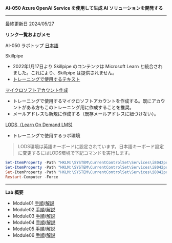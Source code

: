 **AI-050 Azure OpenAI Service を使用して生成 AI ソリューションを開発する**
***

最終更新日 2024/05/27

**リンク一覧およびメモ**

AI-050 ラボトップ [日本語](https://github.com/MicrosoftLearning/mslearn-openai.ja-jp/tree/main/Labfiles)

Skillpipe

- 2022年1月17日より Skillpipe のコンテンツは Microsoft Learn と統合されました。これにより、Skillpipe は提供されません。
- [トレーニングで使用するテキスト](https://learn.microsoft.com/ja-jp/training/paths/develop-ai-solutions-azure-openai/)

[マイクロソフトアカウント作成](https://account.microsoft.com/account/Account)

- トレーニングで使用するマイクロソフトアカウントを作成する。既にアカウントがある方もこのトレーニング用に作成することを推奨。
- メールアドレスも新規に作成する（既存メールアドレスに紐づけない）。

[LODS（Learn On Demand LMS)](https://esi.learnondemand.net/User/Login?ReturnUrl=%2F)

- トレーニングで使用するラボ環境

 > LODS環境は英語キーボードに設定されています。日本語キーボード設定に変更するにはLODS環境で下記コマンドを実行します。

```powershell
Set-ItemProperty -Path "HKLM:\SYSTEM\CurrentControlSet\Services\i8042prt\Parameters" -Name "LayerDriver JPN" -Value "kbd106.dll"
Set-ItemProperty -Path "HKLM:\SYSTEM\CurrentControlSet\Services\i8042prt\Parameters" -Name "OverrideKeyboardType" -Value 7
Set-ItemProperty -Path "HKLM:\SYSTEM\CurrentControlSet\Services\i8042prt\Parameters" -Name "OverrideKeyboardSubtype" -Value 2
Restart-Computer -Force
```

---

**Lab 概要**

- Module01 [手順](https://github.com/MicrosoftLearning/mslearn-openai.ja-jp/blob/main/Instructions/Exercises/01-get-started-azure-openai.md)/[解説](https://github.com/naonao71/note/blob/main/AI-050/mod1.md)
- Module02 [手順](https://github.com/MicrosoftLearning/mslearn-openai.ja-jp/blob/main/Instructions/Exercises/02-natural-language-azure-openai.md)/[解説](https://github.com/naonao71/note/blob/main/AI-050/mod2.md)
- Module03 [手順](https://github.com/MicrosoftLearning/mslearn-openai.ja-jp/blob/main/Instructions/Exercises/03-prompt-engineering.md)/[解説](https://github.com/naonao71/note/blob/main/AI-050/mod3.md)
- Module04 [手順](https://github.com/MicrosoftLearning/mslearn-openai.ja-jp/blob/main/Instructions/Exercises/04-code-generation.md)/[解説](https://github.com/naonao71/note/blob/main/AI-050/mod4.md)
- Module05 [手順](https://github.com/MicrosoftLearning/mslearn-openai.ja-jp/blob/main/Instructions/Exercises/05-generate-images.md)/[解説](https://github.com/naonao71/note/blob/main/AI-050/mod5.md)
- Module06 [手順](https://github.com/MicrosoftLearning/mslearn-openai.ja-jp/blob/main/Instructions/Exercises/06-use-own-data.md)/[解説](https://github.com/naonao71/note/blob/main/AI-050/mod6.md)




